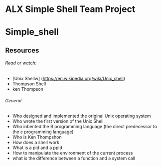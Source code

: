 # ALX Simple Shell Team Project
# Simple_shell
## Resources
###### Read or watch:
- [Unix Shellw] (https://en.wikipedia.org/wiki/Unix_shell)
- Thompson Shell
- ken Thompson
###### General
- Who designed and implemented the original Unix operating system
- Who wrote the first version of the Unix Shell
- Who inbented the B programming language (the direct predecessor to the c programming language)
- Who is Ken Thompshon
- How does a shell work
- What is a pid and a ppid
- How to manipulate the environment of the current process
- what is the difference between a function and a system call

